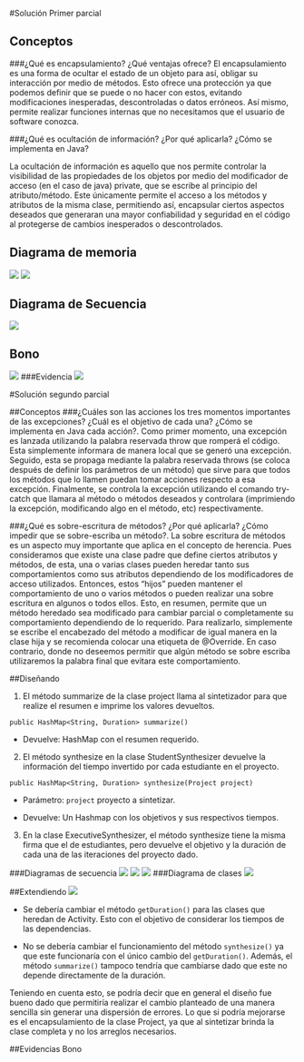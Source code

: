 #Solución Primer parcial

## Conceptos
###¿Qué es encapsulamiento? ¿Qué ventajas ofrece?
   El encapsulamiento es una forma de ocultar el estado de un objeto para así, obligar su interacción por medio de métodos. Esto ofrece una protección ya que podemos definir que se puede o no hacer con estos, evitando modificaciones inesperadas, descontroladas o datos erróneos. Así mismo, permite realizar funciones internas que no necesitamos que el usuario de software conozca.


###¿Qué es ocultación de información? ¿Por qué aplicarla? ¿Cómo se implementa en Java?

La ocultación de información es aquello que nos permite controlar la visibilidad de las propiedades de los objetos por medio del modificador de acceso (en el caso de java) private, que se escribe al principio del atributo/método. Este únicamente permite el acceso a los métodos y atributos de la misma clase, permitiendo así, encapsular ciertos aspectos deseados que generaran una mayor confiabilidad y seguridad en el código al protegerse de cambios inesperados o descontrolados.

## Diagrama de memoria
![](img/m1.jpeg)
![](img/m2.jpeg)
## Diagrama de Secuencia
![](img/7.png)
## Bono
![](img/6.png)
###Evidencia
![](img/evidencias/1.png)

#Solución segundo  parcial 

##Conceptos
###¿Cuáles son las acciones los tres momentos importantes de las excepciones? ¿Cuál es el objetivo de cada una? ¿Cómo se implementa en Java cada acción?.
Como primer momento, una excepción es lanzada utilizando la palabra reservada throw que romperá el código. Esta simplemente informara de manera local que se generó una excepción. Seguido, esta se propaga mediante la palabra reservada throws (se coloca después de definir los parámetros de un método) que sirve para que todos los métodos que lo llamen puedan tomar acciones respecto a esa excepción. Finalmente, se controla la excepción utilizando el comando try- catch que llamara al método o métodos deseados y controlara (imprimiendo la excepción, modificando algo en el método, etc) respectivamente.

###¿Qué es sobre-escritura de métodos? ¿Por qué aplicarla? ¿Cómo impedir que se sobre-escriba un método?.
La sobre escritura de métodos es un aspecto muy importante que aplica en el concepto de herencia. Pues consideramos que existe una clase padre que define ciertos atributos y métodos, de esta, una o varias clases pueden heredar tanto sus comportamientos como sus atributos dependiendo de los modificadores de acceso utilizados. Entonces, estos “hijos” pueden mantener el comportamiento de uno o varios métodos o pueden realizar una sobre escritura en algunos o todos ellos.
Esto, en resumen, permite que un método heredado sea modificado para cambiar parcial o completamente su comportamiento dependiendo de lo requerido. Para realizarlo, simplemente se escribe el encabezado del método a modificar de igual manera en la clase hija y se recomienda colocar una etiqueta de @Override. En caso contrario, donde no deseemos permitir que algún método se sobre escriba utilizaremos la palabra final que evitara este comportamiento. 

##Diseñando 
1. El método summarize de la clase project llama al sintetizador para que realize el resumen e imprime los valores devueltos.
   
`public HashMap<String, Duration> summarize()`
   * Devuelve: HashMap con el resumen requerido. 
2. El método synthesize en la clase StudentSynthesizer devuelve la información del tiempo invertido por cada estudiante en el proyecto.

`public HashMap<String, Duration> synthesize(Project project)` 

* Parámetro: `project` proyecto a sintetizar.

* Devuelve: Un Hashmap con los objetivos y sus respectivos tiempos.

3. En la clase ExecutiveSynthesizer, el método synthesize tiene la misma firma que el de estudiantes, pero devuelve el objetivo y la duración de cada una de las iteraciones del proyecto dado.


###Diagramas de secuencia
![](img/1.png)
![](img/2.png)
![](img/3.png)
###Diagrama de clases
![](img/4.png)

##Extendiendo
![](img/5.png)

+ Se debería cambiar el método `getDuration()` para las 
clases que heredan de Activity. Esto con el objetivo de considerar los tiempos de las dependencias.

* No se debería cambiar el funcionamiento del método `synthesize()` ya que este funcionaría con el único cambio del 
`getDuration()`. Además, el método `summarize()` tampoco tendría que cambiarse dado que este no depende 
  directamente de la duración. 
  
Teniendo en cuenta esto, se podría decir que en general el diseño fue bueno dado que 
permitiría realizar el cambio planteado de una manera sencilla sin generar una dispersión de 
errores. Lo que si podría mejorarse es el encapsulamiento de la clase Project, ya que al sintetizar brinda
la clase completa y no los arreglos necesarios. 

##Evidencias Bono

